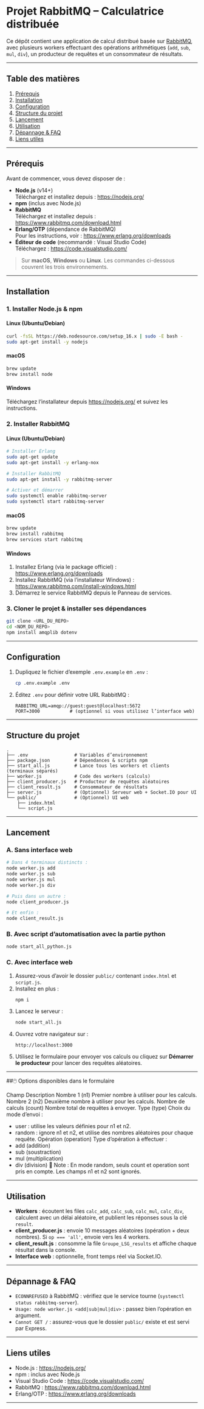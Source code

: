 # Projet RabbitMQ – Calculatrice distribuée

Ce dépôt contient une application de calcul distribué basée sur [RabbitMQ](https://www.rabbitmq.com/download.html), avec plusieurs workers effectuant des opérations arithmétiques (`add`, `sub`, `mul`, `div`), un producteur de requêtes et un consommateur de résultats.

---

## Table des matières

1. [Prérequis](#prérequis)  
2. [Installation](#installation)  
3. [Configuration](#configuration)  
4. [Structure du projet](#structure-du-projet)  
5. [Lancement](#lancement)  
6. [Utilisation](#utilisation)  
7. [Dépannage & FAQ](#dépannage--faq)  
8. [Liens utiles](#liens-utiles)

---

## Prérequis

Avant de commencer, vous devez disposer de :

- **Node.js** (v14+)  
  Téléchargez et installez depuis : https://nodejs.org/  
- **npm** (inclus avec Node.js)  
- **RabbitMQ**  
  Téléchargez et installez depuis : https://www.rabbitmq.com/download.html  
- **Erlang/OTP** (dépendance de RabbitMQ)  
  Pour les instructions, voir : https://www.erlang.org/downloads  
- **Éditeur de code** (recommandé : Visual Studio Code)  
  Téléchargez : https://code.visualstudio.com/

> Sur **macOS**, **Windows** ou **Linux**. Les commandes ci-dessous couvrent les trois environnements.

---

## Installation

### 1. Installer Node.js & npm

#### Linux (Ubuntu/Debian)
```bash
curl -fsSL https://deb.nodesource.com/setup_16.x | sudo -E bash -
sudo apt-get install -y nodejs
```

#### macOS
```bash
brew update
brew install node
```

#### Windows  
Téléchargez l’installateur depuis https://nodejs.org/ et suivez les instructions.

### 2. Installer RabbitMQ

#### Linux (Ubuntu/Debian)
```bash
# Installer Erlang
sudo apt-get update
sudo apt-get install -y erlang-nox

# Installer RabbitMQ
sudo apt-get install -y rabbitmq-server

# Activer et démarrer
sudo systemctl enable rabbitmq-server
sudo systemctl start rabbitmq-server
```

#### macOS
```bash
brew update
brew install rabbitmq
brew services start rabbitmq
```

#### Windows  
1. Installez Erlang (via le package officiel) : https://www.erlang.org/downloads  
2. Installez RabbitMQ (via l’installateur Windows) : https://www.rabbitmq.com/install-windows.html  
3. Démarrez le service RabbitMQ depuis le Panneau de services.

### 3. Cloner le projet & installer ses dépendances

```bash
git clone <URL_DU_REPO>
cd <NOM_DU_REPO>
npm install amqplib dotenv
```

---

## Configuration

1. Dupliquez le fichier d’exemple `.env.example` en `.env` :
   ```bash
   cp .env.example .env
   ```
2. Éditez `.env` pour définir votre URL RabbitMQ :
   ```dotenv
   RABBITMQ_URL=amqp://guest:guest@localhost:5672
   PORT=3000           # (optionnel si vous utilisez l’interface web)
   ```

---

## Structure du projet

```
.
├── .env                 # Variables d’environnement
├── package.json         # Dépendances & scripts npm
├── start_all.js         # Lance tous les workers et clients (terminaux séparés)
├── worker.js            # Code des workers (calculs)
├── client_producer.js   # Producteur de requêtes aléatoires
├── client_result.js     # Consommateur de résultats
├── server.js            # (Optionnel) Serveur web + Socket.IO pour UI
└── public/              # (Optionnel) UI web
    ├── index.html
    └── script.js
```

---

## Lancement

### A. Sans interface web
```bash
# Dans 4 terminaux distincts :
node worker.js add
node worker.js sub
node worker.js mul
node worker.js div

# Puis dans un autre :
node client_producer.js

# Et enfin :
node client_result.js
```

### B. Avec script d’automatisation avec la partie python
```bash
node start_all_python.js
```

### C. Avec interface web

1. Assurez-vous d’avoir le dossier `public/` contenant `index.html` et `script.js`.  
2. Installez en plus :
   ```bash
   npm i
   ```
3. Lancez le serveur :
   ```bash
   node start_all.js
   ```
4. Ouvrez votre navigateur sur :
   ```
   http://localhost:3000
   ```
5. Utilisez le formulaire pour envoyer vos calculs ou cliquez sur **Démarrer le producteur** pour lancer des requêtes aléatoires.
---
##🖱️ Options disponibles dans le formulaire

Champ	Description
Nombre 1 (n1)	Premier nombre à utiliser pour les calculs.
Nombre 2 (n2)	Deuxième nombre à utiliser pour les calculs.
Nombre de calculs (count)	Nombre total de requêtes à envoyer.
Type (type)	Choix du mode d’envoi :
- user : utilise les valeurs définies pour n1 et n2.
- random : ignore n1 et n2, et utilise des nombres aléatoires pour chaque requête.
Opération (operation)	Type d’opération à effectuer :
- add (addition)
- sub (soustraction)
- mul (multiplication)
- div (division)
📝 Note : En mode random, seuls count et operation sont pris en compte. Les champs n1 et n2 sont ignorés.

---

## Utilisation

- **Workers** : écoutent les files `calc_add`, `calc_sub`, `calc_mul`, `calc_div`, calculent avec un délai aléatoire, et publient les réponses sous la clé `result`.  
- **client_producer.js** : envoie 10 messages aléatoires (opération + deux nombres). Si `op === 'all'`, envoie vers les 4 workers.  
- **client_result.js** : consomme la file `Groupe_LSG_results` et affiche chaque résultat dans la console.  
- **Interface web** : optionnelle, front temps réel via Socket.IO.

---

## Dépannage & FAQ

- `ECONNREFUSED` à RabbitMQ : vérifiez que le service tourne (`systemctl status rabbitmq-server`).  
- `Usage: node worker.js <add|sub|mul|div>` : passez bien l’opération en argument.  
- `Cannot GET /` : assurez-vous que le dossier `public/` existe et est servi par Express.

---

## Liens utiles

- Node.js : https://nodejs.org/  
- npm : inclus avec Node.js  
- Visual Studio Code : https://code.visualstudio.com/  
- RabbitMQ : https://www.rabbitmq.com/download.html  
- Erlang/OTP : https://www.erlang.org/downloads  

---
